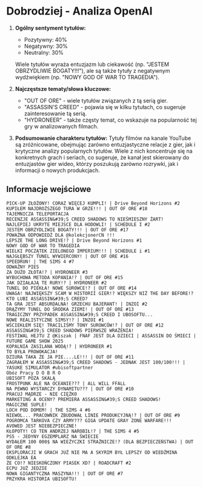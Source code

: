 # Dobrodziej - Analiza OpenAI

1. **Ogólny sentyment tytułów:**
   - Pozytywny: 40%
   - Negatywny: 30%
   - Neutralny: 30%
   
   Wiele tytułów wyraża entuzjazm lub ciekawość (np. "JESTEM OBRZYDLIWIE BOGATY!!!"), ale są także tytuły z negatywnym wydźwiękiem (np. "NOWY GOD OF WAR TO TRAGEDIA").

2. **Najczęstsze tematy/słowa kluczowe:**
   - "OUT OF ORE" - wiele tytułów związanych z tą serią gier.
   - "ASSASSIN'S CREED" - pojawia się w kilku tytułach, co sugeruje zainteresowanie tą serią.
   - "HYDRONEER" - także częsty temat, co wskazuje na popularność tej gry w analizowanych filmach.

3. **Podsumowanie charakteru tytułów:**
   Tytuły filmów na kanale YouTube są zróżnicowane, obejmując zarówno entuzjastyczne relacje z gier, jak i krytyczne analizy popularnych tytułów. Wiele z nich koncentruje się na konkretnych grach i seriach, co sugeruje, że kanał jest skierowany do entuzjastów gier wideo, którzy poszukują zarówno rozrywki, jak i informacji o nowych produkcjach.

## Informacje wejściowe
```
PICK-UP ZŁOŻONY! CORAZ WIĘCEJ KUMPLI! | Drive Beyond Horizons #2
KUPIŁEM NAJDROŻSZEGO TURA W GRZE!!! | OUT OF ORE #18
TAJEMNICZA TELEPORTACJA
RECENZJE ASSASSIN&#39;S CREED SHADOWS TO NIEŚMIESZNY ŻART!
NAJLEPIEJ UKRYTE MIEJSCE DLA HODOWLI! | SCHEDULE I #2
JESTEM OBRZYDLIWIE BOGATY!!! | OUT OF ORE #17
POWAŻNA ODPOWIEDŹ DLA @kolekcjonerCN !!!
LEPSZE THE LONG DRIVE!? | Drive Beyond Horizons #1
NOWY GOD OF WAR TO TRAGEDIA
WIELKI POCZĄTEK ZIELONEGO IMPERIUM!!! | SCHEDULE i #1
NAJGŁĘBSZY TUNEL WYWIERCONY! | OUT OF ORE #16
SPEEDRUN! | THE SIMS 4 #7
ODWAŻNY PIES
ZA DUŻO ZŁOTA!? | HYDRONEER #3
WYBUCHOWA METODA KOPANIA!? | OUT OF ORE #15
JAK DZIAŁAJĄ TE RURY!? | HYDRONEER #2
TUNEL DO PIEKŁA! NOWE SUROWCE!? | OUT OF ORE #14
UWAGA! NAJWIĘKSZY SCAM W HISTORII GIER!? WIĘKSZY NIŻ THE DAY BEFORE!?
KTO LUBI ASSASSIN&#39;S CREED?
TA GRA JEST ABSURDALNA! GRZECHU BAJERANT! | INZOI #2
DRĄŻYMY TUNEL DO ŚRODKA ZIEMI! | OUT OF ORE #13
TRAGICZNY PRZYPADEK ASSASSIN&#39;S CREED I UBOSOFTU...
NOWE REALISTYCZNE SIMSY!? | INZOI #1
WŚCIEKŁEM SIĘ! TRACILIŚMY TONY SUROWCÓW!? | OUT OF ORE #12
ASSASSIN&#39;S CREED SHADOWS PIERWSZE WRAŻENIA!
FESTIWAL HEJTU Z @Kiszak | FNAF JEST DLA DZIECI | ASSASSIN DO ŚMIECI | FUTURE GAME SHOW 2025
KOPALNIA ZASILANA WODĄ!? | HYDRONEER #1
TO BYŁA PROWOKACJA!
DZIURA TAKA ŻE JA PIE....LE!!! | OUT OF ORE #11
ZAGRAŁEM W ASSASSIN&#39;S CREED SHADOWS - JEDNAK JEST 100/100!!! | YASUKE SIMULATOR #ubisoftpartner
Obóz Pracy D O B R O
UBISOFT POZA SKALĄ
FROSTPUNK ALE NA OCEANIE??? | ALL WILL FFALL
NA PEWNO WYSTARCZY DYNAMITU??? | OUT OF ORE #10
PRACUJ MĄDRZE - NIE CIĘŻKO
MARKETING A OCENY? PREMIERA ASSASSIN&#39;S CREED SHADOWS!
MAGICZNE SUPLE!
LOCH POD DOMEM! | THE SIMS 4 #6
NIEWOL... PRACOWNIK ZBUDOWAŁ LINIE PRODUKCYJNĄ!? | OUT OF ORE #9
POGROMCA TARKOVA CZY ARMY??? GIGA UPDATE GRAY ZONE WARFARE!!!
AVOWED JEST NIEBEZPIECZNE!
KŁOPOTY! CO TEN ANDRZEJ NAROBIŁ!? | THE SIMS 4 #5
PS5 - JEDYNY EGZEMPLARZ NA ŚWIECIE
WYDAŁEM 100 000$ NA WIEŻYCZKI STRAŻNICZE!? (DLA BEZPIECZEŃSTWA) | OUT OF ORE #8
EKSPLORACJI W GRACH JUŻ NIE MA A SKYRIM BYŁ LEPSZY OD WIEDŹMINA
ODKLEJKA EA
ŻE CO!? NIESKOŃCZONY PIASEK XD? | ROADCRAFT #2
ECPU JUŻ JEDZIE
NOWA GIGANTYCZNA MASZYNA!!! | OUT OF ORE #7
PRZYKRA HISTORIA UBISOFTU!
```
